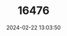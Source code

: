 ---
title: "16476"
category: "Pegasus volitans"
draft: false
date: 2024-02-22 13:03:50
languages:
  English: ["Long-tailed Dragonfish", "Pelagic dragon-fish", "Slender seamoth", "Winged Dragonfish", "Longtail Seamoth"]
  Malay: ["Belalang karang", "Kupu-kupu laut ekor panjang", "Unduk"]
  Vietnamese: ["Cá Chai", "Cá Rồng bay"]
  German: ["Drachenrößchen"]
  Danish: ["Langhalet pegasusfisk"]
  Afrikaans: ["Langstert-seemot"]
  Polish: ["Pegaz indyjski"]
  Estonian: ["Pikksaba-tiibhobu"]
  Japanese: ["Tenguno-otoshigo", "Yaritengu"]
  Russian: ["дракон морской", "моль морская", "пегас короткохвостый"]
  Chinese: ["短海蛾魚", "短海蛾鱼", "長副海蛾魚", "长副海蛾鱼", "飛海蛾魚", "飛海蛾魚", "飞海蛾鱼"]
---